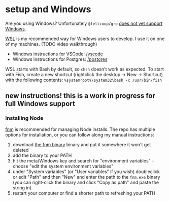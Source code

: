 # setup and Windows

Are you using Windows?
Unfortunately `@feltcoop/gro`
[does not yet support Windows](https://github.com/feltcoop/gro/issues/319).

[WSL](https://wikipedia.org/wiki/Windows_Subsystem_for_Linux)
is my recommended way for Windows users to develop. I use it on one of my machines.
(TODO video walkthrough)

- Windows instructions for VSCode: [/vscode](/vscode)
- Windows instructions for Postgres: [/postgres](/postgres)

WSL starts with Bash by default, so `chsh` doesn't work as expected.
To start with Fish, create a new shortcut (rightclick the desktop -> New -> Shortcut)
with the following contents: `%systemroot%\system32\bash -c /usr/bin/fish`

## new instructions! this is a work in progress for full Windows support

### installing Node

[fnm](https://github.com/Schniz/fnm) is recommended for managing Node installs.
The repo has multiple options for installation, or you can follow along my manual instructions:

1. download [the fnm binary](https://github.com/Schniz/fnm/releases) binary
  and put it somewhere it won't get deleted
1. add the binary to your PATH
1. hit the meta/Windows key and search for "environment variables" -
  choose "edit the system environment variables"
1. under "System variables" (or "User variables" if you wish) doubleclick or
  edit "Path" and then "New" and enter the path to the `fnm.exe` binary
  (you can right-click the binary and click "Copy as path" and paste the string in)
1. restart your computer or find a shorter path to refreshing your PATH
